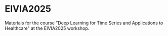 # EIVIA2025
Materials for the course "Deep Learning for Time Series and Applications to Healthcare" at the EIVIA2025 workshop.

